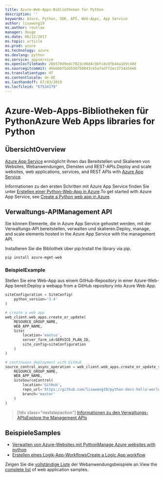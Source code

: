 ```yaml
---
title: Azure-Web-Apps-Bibliotheken für Python
description: ''
keywords: Azure, Python, SDK, API, Web-Apps, App Service
author: lisawong19
ms.author: routlaw
manager: douge
ms.date: 06/12/2017
ms.topic: article
ms.prod: azure
ms.technology: azure
ms.devlang: python
ms.service: appservice
ms.openlocfilehash: 26b578d9edc7023c06d4c9bfc8c8fb44a169c40d
ms.sourcegitcommit: 46bebbf5dd558750043ce5afadff2ec3714a54e6
ms.translationtype: HT
ms.contentlocale: de-DE
ms.lasthandoff: 07/03/2019
ms.locfileid: "67534179"
---
```

# <a name="azure-web-apps-libraries-for-python"></a><span data-ttu-id="38724-103">Azure-Web-Apps-Bibliotheken für Python</span><span class="sxs-lookup"><span data-stu-id="38724-103">Azure Web Apps libraries for Python</span></span>

## <a name="overview"></a><span data-ttu-id="38724-104">Übersicht</span><span class="sxs-lookup"><span data-stu-id="38724-104">Overview</span></span>

<span data-ttu-id="38724-105">[Azure App Service](/azure/app-service) ermöglicht Ihnen das Bereitstellen und Skalieren von Websites, Webanwendungen, Diensten und REST-APIs.</span><span class="sxs-lookup"><span data-stu-id="38724-105">Deploy and scale websites, web applications, services, and REST APIs with [Azure App Service](/azure/app-service).</span></span>

<span data-ttu-id="38724-106">Informationen zu den ersten Schritten mit Azure App Service finden Sie unter [Erstellen einer Python-Web-App in Azure](/azure/app-service-web/app-service-web-get-started-python).</span><span class="sxs-lookup"><span data-stu-id="38724-106">To get started with Azure App Service, see [Create a Python web app in Azure](/azure/app-service-web/app-service-web-get-started-python).</span></span>

## <a name="management-api"></a><span data-ttu-id="38724-107">Verwaltungs-API</span><span class="sxs-lookup"><span data-stu-id="38724-107">Management API</span></span>

<span data-ttu-id="38724-108">Sie können Elemente, die in Azure App Service gehostet werden, mit der Verwaltungs-API bereitstellen, verwalten und skalieren.</span><span class="sxs-lookup"><span data-stu-id="38724-108">Deploy, manage, and scale elements hosted in the Azure App Service with the management API.</span></span>

<span data-ttu-id="38724-109">Installieren Sie die Bibliothek über pip:</span><span class="sxs-lookup"><span data-stu-id="38724-109">Install the library via pip.</span></span>

```bash
pip install azure-mgmt-web
```

### <a name="example"></a><span data-ttu-id="38724-110">Beispiel</span><span class="sxs-lookup"><span data-stu-id="38724-110">Example</span></span>

<span data-ttu-id="38724-111">Stellen Sie eine Web-App aus einem GitHub-Repository in einer Azure-Web-App bereit:</span><span class="sxs-lookup"><span data-stu-id="38724-111">Deploy a webapp from a GitHub repository into Azure Web App.</span></span>

```python
siteConfiguration = SiteConfig(
    python_version='3.4'
)

# create a web app
web_client.web_apps.create_or_update(
    RESOURCE_GROUP_NAME,
    WEB_APP_NAME,
    Site(
        location='eastus',
        server_farm_id=SERVICE_PLAN_ID,
        site_config=siteConfiguration
    )
)

# continuous deployment with GitHub
source_control_async_operation = web_client.web_apps.create_or_update_source_control(
    RESOURCE_GROUP_NAME,
    WEB_APP_NAME,
    SiteSourceControl(
        location='GitHub',
        repo_url='https://github.com/lisawong19/python-docs-hello-world',
        branch='master'
    )
)
```

> [!div class="nextstepaction"]
> [<span data-ttu-id="38724-112">Informationen zu den Verwaltungs-APIs</span><span class="sxs-lookup"><span data-stu-id="38724-112">Explore the Management APIs</span></span>](/python/api/overview/azure/webapps/management)

## <a name="samples"></a><span data-ttu-id="38724-113">Beispiele</span><span class="sxs-lookup"><span data-stu-id="38724-113">Samples</span></span>

* <span data-ttu-id="38724-114">[Verwalten von Azure-Websites mit Python][1]</span><span class="sxs-lookup"><span data-stu-id="38724-114">[Manage Azure websites with python][1]</span></span>
* <span data-ttu-id="38724-115">[Erstellen eines Logik-App-Workflows][2]</span><span class="sxs-lookup"><span data-stu-id="38724-115">[Create a Logic App workflow][2]</span></span>

<span data-ttu-id="38724-116">Zeigen Sie die [vollständige Liste](https://azure.microsoft.com/resources/samples/?platform=python&term=web-app) der Webanwendungsbeispiele an.</span><span class="sxs-lookup"><span data-stu-id="38724-116">View the [complete list](https://azure.microsoft.com/resources/samples/?platform=python&term=web-app) of web application samples.</span></span>

[1]: https://azure.microsoft.com/resources/samples/app-service-web-python-manage
[2]: ../docs-ref-conceptual/python-sdk-azure-samples-logic-app-workflow.md
